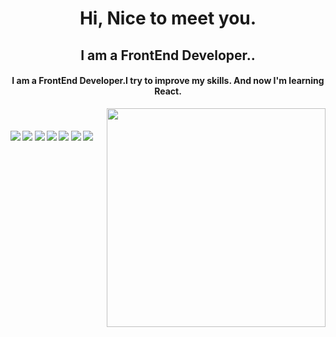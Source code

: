 <h1 align="center">
  Hi, Nice to meet you.
</h1>
<h2 align="center">I am a FrontEnd Developer..</h2>

<h4 align="center">I am a FrontEnd Developer.I try to improve my skills. And now I'm learning React.</h4>

<p align="center">
  <img src="https://raw.githubusercontent.com/MicaelliMedeiros/micaellimedeiros/master/image/computer-illustration.png" min-width="380px" max-width="450px" width="350px" align="right"> <br>
</p>

#### ![](https://img.shields.io/badge/HTML-blue) ![](https://img.shields.io/badge/CSS-blue) ![](https://img.shields.io/badge/JavaScript-blue) ![](https://img.shields.io/badge/BootStrap-blue) ![](https://img.shields.io/badge/Git-blue) ![](https://img.shields.io/badge/React-blue) ![](https://img.shields.io/badge/Tailwind-blue) 


